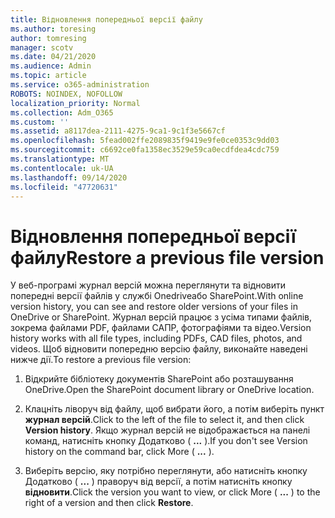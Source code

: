 ```yaml
---
title: Відновлення попередньої версії файлу
ms.author: toresing
author: tomresing
manager: scotv
ms.date: 04/21/2020
ms.audience: Admin
ms.topic: article
ms.service: o365-administration
ROBOTS: NOINDEX, NOFOLLOW
localization_priority: Normal
ms.collection: Adm_O365
ms.custom: ''
ms.assetid: a8117dea-2111-4275-9ca1-9c1f3e5667cf
ms.openlocfilehash: 5fead002ffe2089835f9419e9fe0ce0353c9dd03
ms.sourcegitcommit: c6692ce0fa1358ec3529e59ca0ecdfdea4cdc759
ms.translationtype: MT
ms.contentlocale: uk-UA
ms.lasthandoff: 09/14/2020
ms.locfileid: "47720631"
---
```

# <a name="restore-a-previous-file-version"></a><span data-ttu-id="cd4b4-102">Відновлення попередньої версії файлу</span><span class="sxs-lookup"><span data-stu-id="cd4b4-102">Restore a previous file version</span></span>

<span data-ttu-id="cd4b4-103">У веб-програмі журнал версій можна переглянути та відновити попередні версії файлів у службі Onedriveабо SharePoint.</span><span class="sxs-lookup"><span data-stu-id="cd4b4-103">With online version history, you can see and restore older versions of your files in OneDrive or SharePoint.</span></span> <span data-ttu-id="cd4b4-104">Журнал версій працює з усіма типами файлів, зокрема файлами PDF, файлами САПР, фотографіями та відео.</span><span class="sxs-lookup"><span data-stu-id="cd4b4-104">Version history works with all file types, including PDFs, CAD files, photos, and videos.</span></span> <span data-ttu-id="cd4b4-105">Щоб відновити попередню версію файлу, виконайте наведені нижче дії.</span><span class="sxs-lookup"><span data-stu-id="cd4b4-105">To restore a previous file version:</span></span>
  
1. <span data-ttu-id="cd4b4-106">Відкрийте бібліотеку документів SharePoint або розташування OneDrive.</span><span class="sxs-lookup"><span data-stu-id="cd4b4-106">Open the SharePoint document library or OneDrive location.</span></span>
    
2. <span data-ttu-id="cd4b4-107">Клацніть ліворуч від файлу, щоб вибрати його, а потім виберіть пункт **журнал версій**.</span><span class="sxs-lookup"><span data-stu-id="cd4b4-107">Click to the left of the file to select it, and then click **Version history**.</span></span> <span data-ttu-id="cd4b4-108">Якщо журнал версій не відображається на панелі команд, натисніть кнопку Додатково ( **...** ).</span><span class="sxs-lookup"><span data-stu-id="cd4b4-108">If you don't see Version history on the command bar, click More ( **...** ).</span></span> 
    
3. <span data-ttu-id="cd4b4-109">Виберіть версію, яку потрібно переглянути, або натисніть кнопку Додатково ( **...** ) праворуч від версії, а потім натисніть кнопку **відновити**.</span><span class="sxs-lookup"><span data-stu-id="cd4b4-109">Click the version you want to view, or click More ( **...** ) to the right of a version and then click **Restore**.</span></span>
    

